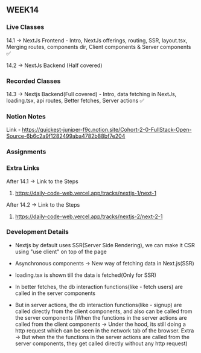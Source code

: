 ## WEEK14

### Live Classes
14.1 -> NextJs Frontend - Intro, NextJs offerings, routing, SSR, layout.tsx, Merging routes, components dir, Client components & Server components ✅

14.2 -> NextJs Backend (Half covered)


### Recorded Classes
14.3 -> Nextjs Backend(Full covered) - Intro, data fetching in NextJs, loading.tsx, api routes, Better fetches, Server actions ✅


### Notion Notes
Link - https://quickest-juniper-f9c.notion.site/Cohort-2-0-FullStack-Open-Source-6b6c2a9f1282499aba4782b88bf7e204


### Assignments



### Extra Links
After 14.1 -> 
Link to the Steps
1. https://daily-code-web.vercel.app/tracks/nextjs-1/next-1

After 14.2 -> 
Link to the Steps
1. https://daily-code-web.vercel.app/tracks/nextjs-2/next-2-1





### Development Details
- Nextjs by default uses SSR(Server Side Rendering), we can make it CSR using "use client" on top of the page
- Asynchronous components -> New way of fetching data in Next.js(SSR)
- loading.tsx is shown till the data is fetched(Only for SSR)

- In better fetches, the db interaction functions(like - fetch users) are called in the server components

- But in server actions, the db interaction functions(like - signup) are called directly from the client components, and also can be called from the server components
(When the functions in the server actions are called from the client components -> Under the hood, its still doing a http request which can be seen in the network tab of the browser. Extra -> But when the the functions in the server actions are called from the server components, they get called directly without any http request)

